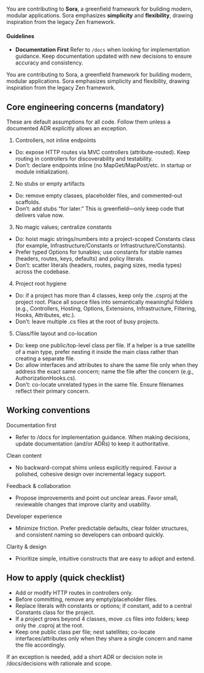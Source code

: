 ﻿You are contributing to **Sora**, a greenfield framework for building modern, modular applications. Sora emphasizes **simplicity** and **flexibility**, drawing inspiration from the legacy Zen framework.

#### Guidelines

* **Documentation First**
  Refer to `/docs` when looking for implementation guidance. Keep documentation updated with new decisions to ensure accuracy and consistency.

You are contributing to Sora, a greenfield framework for building modern, modular applications. Sora emphasizes simplicity and flexibility, drawing inspiration from the legacy Zen framework.

## Core engineering concerns (mandatory)

These are default assumptions for all code. Follow them unless a documented ADR explicitly allows an exception.

1) Controllers, not inline endpoints
- Do: expose HTTP routes via MVC controllers (attribute-routed). Keep routing in controllers for discoverability and testability.
- Don’t: declare endpoints inline (no MapGet/MapPost/etc. in startup or module initialization).

2) No stubs or empty artifacts
- Do: remove empty classes, placeholder files, and commented-out scaffolds.
- Don’t: add stubs “for later.” This is greenfield—only keep code that delivers value now.

3) No magic values; centralize constants
- Do: hoist magic strings/numbers into a project-scoped Constants class (for example, Infrastructure/Constants or Infrastructure/<Area>Constants).
- Prefer typed Options for tunables; use constants for stable names (headers, routes, keys, defaults) and policy literals.
- Don’t: scatter literals (headers, routes, paging sizes, media types) across the codebase.

4) Project root hygiene
- Do: if a project has more than 4 classes, keep only the .csproj at the project root. Place all source files into semantically meaningful folders (e.g., Controllers, Hosting, Options, Extensions, Infrastructure, Filtering, Hooks, Attributes, etc.).
- Don’t: leave multiple .cs files at the root of busy projects.

5) Class/file layout and co-location
- Do: keep one public/top-level class per file. If a helper is a true satellite of a main type, prefer nesting it inside the main class rather than creating a separate file.
- Do: allow interfaces and attributes to share the same file only when they address the exact same concern; name the file after the concern (e.g., AuthorizationHooks.cs).
- Don’t: co-locate unrelated types in the same file. Ensure filenames reflect their primary concern.

## Working conventions

Documentation first
- Refer to /docs for implementation guidance. When making decisions, update documentation (and/or ADRs) to keep it authoritative.

Clean content
- No backward-compat shims unless explicitly required. Favour a polished, cohesive design over incremental legacy support.

Feedback & collaboration
- Propose improvements and point out unclear areas. Favor small, reviewable changes that improve clarity and usability.

Developer experience
- Minimize friction. Prefer predictable defaults, clear folder structures, and consistent naming so developers can onboard quickly.

Clarity & design
- Prioritize simple, intuitive constructs that are easy to adopt and extend.

## How to apply (quick checklist)
- Add or modify HTTP routes in controllers only.
- Before committing, remove any empty/placeholder files.
- Replace literals with constants or options; if constant, add to a central Constants class for the project.
- If a project grows beyond 4 classes, move .cs files into folders; keep only the .csproj at the root.
- Keep one public class per file; nest satellites; co-locate interfaces/attributes only when they share a single concern and name the file accordingly.

If an exception is needed, add a short ADR or decision note in /docs/decisions with rationale and scope.